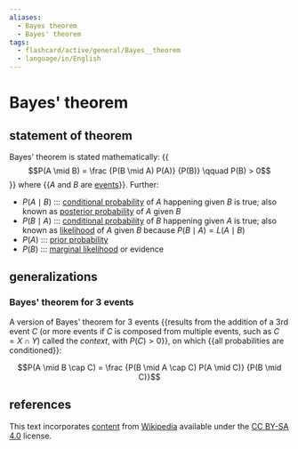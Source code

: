 ```yaml
---
aliases:
  - Bayes theorem
  - Bayes' theorem
tags:
  - flashcard/active/general/Bayes__theorem
  - language/in/English
---
```


# Bayes' theorem

## statement of theorem

Bayes' theorem is stated mathematically: {{$$P(A \mid B) = \frac {P(B \mid A) P(A)} {P(B)} \qquad P(B) > 0$$}} where {{$A$ and $B$ are [events](event%20(probability%20theory).md)}}. Further: <!--SR:!2024-09-06,65,314!2024-09-05,63,310-->

- $P(A \mid B)$ ::: [conditional probability](conditional%20probability.md) of $A$ happening given $B$ is true; also known as [posterior probability](posterior%20probability.md) of $A$ given $B$ <!--SR:!2024-10-04,78,274!2024-09-30,79,294-->
- $P(B \mid A)$ ::: [conditional probability](conditional%20probability.md) of $B$ happening given $A$ is true; also known as [likelihood](likelihood%20function.md) of $A$ given $B$ because $P(B \mid A) = L(A \mid B)$ <!--SR:!2024-09-22,70,274!2024-09-02,51,274-->
- $P(A)$ ::: [prior probability](prior%20probability.md) <!--SR:!2024-08-28,57,314!2024-09-04,62,314-->
- $P(B)$ ::: [marginal likelihood](marginal%20likelihood.md) or evidence <!--SR:!2024-12-13,125,294!2025-04-01,222,334-->

## generalizations

### Bayes' theorem for 3 events

A version of Bayes' theorem for 3 events {{results from the addition of a 3rd event $C$ (or more events if $C$ is composed from multiple events, such as $C = X \cap Y$) called the _context_, with $P(C) > 0$}}, on which {{all probabilities are conditioned}}: <!--SR:!2025-01-19,150,294!2024-09-15,72,310-->

$$P(A \mid B \cap C) = \frac {P(B \mid A \cap C) P(A \mid C)} {P(B \mid C)}$$

## references

This text incorporates [content](https://en.wikipedia.org/wiki/Bayes'_theorem) from [Wikipedia](Wikipedia.md) available under the [CC BY-SA 4.0](https://creativecommons.org/licenses/by-sa/4.0/) license.

